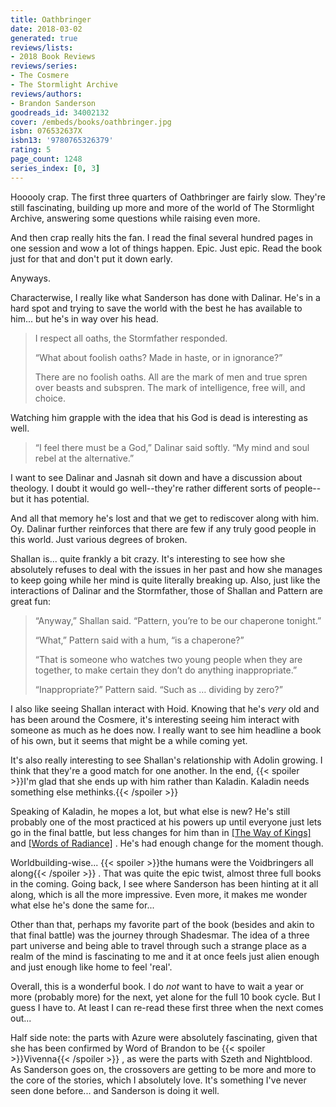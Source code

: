 ```yaml
---
title: Oathbringer
date: 2018-03-02
generated: true
reviews/lists:
- 2018 Book Reviews
reviews/series:
- The Cosmere
- The Stormlight Archive
reviews/authors:
- Brandon Sanderson
goodreads_id: 34002132
cover: /embeds/books/oathbringer.jpg
isbn: 076532637X
isbn13: '9780765326379'
rating: 5
page_count: 1248
series_index: [0, 3]
---
```

Hooooly crap. The first three quarters of Oathbringer are fairly slow. They're still fascinating, building up more and more of the world of The Stormlight Archive, answering some questions while raising even more.  

And then crap really hits the fan. I read the final several hundred pages in one session and wow a lot of things happen. Epic. Just epic. Read the book just for that and don't put it down early.  

<!--more-->

Anyways.  

Characterwise, I really like what Sanderson has done with Dalinar. He's in a hard spot and trying to save the world with the best he has available to him... but he's in way over his head.  

>  I respect all oaths, the Stormfather responded.  
>
>  “What about foolish oaths? Made in haste, or in ignorance?”  
>
>  There are no foolish oaths. All are the mark of men and true spren over beasts and subspren. The mark of intelligence, free will, and choice.  

Watching him grapple with the idea that his God is dead is interesting as well.  

>  “I feel there must be a God,” Dalinar said softly. “My mind and soul rebel at the alternative.”  

I want to see Dalinar and Jasnah sit down and have a discussion about theology. I doubt it would go well--they're rather different sorts of people-- but it has potential.  

And all that memory he's lost and that we get to rediscover along with him. Oy. Dalinar further reinforces that there are few if any truly good people in this world. Just various degrees of broken.  

Shallan is... quite frankly a bit crazy. It's interesting to see how she absolutely refuses to deal with the issues in her past and how she manages to keep going while her mind is quite literally breaking up. Also, just like the interactions of Dalinar and the Stormfather, those of Shallan and Pattern are great fun:  

>  “Anyway,” Shallan said. “Pattern, you’re to be our chaperone tonight.”  
>
>  “What,” Pattern said with a hum, “is a chaperone?”  
>
>  “That is someone who watches two young people when they are together, to make certain they don’t do anything inappropriate.”  
>
>  “Inappropriate?” Pattern said. “Such as … dividing by zero?”  

I also like seeing Shallan interact with Hoid. Knowing that he's _very_ old and has been around the Cosmere, it's interesting seeing him interact with someone as much as he does now. I really want to see him headline a book of his own, but it seems that might be a while coming yet.  

It's also really interesting to see Shallan's relationship with Adolin growing. I think that they're a good match for one another. In the end,  {{< spoiler >}}I'm glad that she ends up with him rather than Kaladin. Kaladin needs something else methinks.{{< /spoiler >}}  

Speaking of Kaladin, he mopes a lot, but what else is new? He's still probably one of the most practiced at his powers up until everyone just lets go in the final battle, but less changes for him than in [[The Way of Kings]]() and [[Words of Radiance]]() . He's had enough change for the moment though.  

Worldbuilding-wise...  {{< spoiler >}}the humans were the Voidbringers all along{{< /spoiler >}}  . That was quite the epic twist, almost three full books in the coming. Going back, I see where Sanderson has been hinting at it all along, which is all the more impressive. Even more, it makes me wonder what else he's done the same for...  

Other than that, perhaps my favorite part of the book (besides and akin to that final battle) was the journey through Shadesmar. The idea of a three part universe and being able to travel through such a strange place as a realm of the mind is fascinating to me and it at once feels just alien enough and just enough like home to feel 'real'.  

Overall, this is a wonderful book. I do _not_ want to have to wait a year or more (probably more) for the next, yet alone for the full 10 book cycle. But I guess I have to. At least I can re-read these first three when the next comes out...  

Half side note: the parts with Azure were absolutely fascinating, given that she has been confirmed by Word of Brandon to be  {{< spoiler >}}Vivenna{{< /spoiler >}}  , as were the parts with Szeth and Nightblood. As Sanderson goes on, the crossovers are getting to be more and more to the core of the stories, which I absolutely love. It's something I've never seen done before... and Sanderson is doing it well.